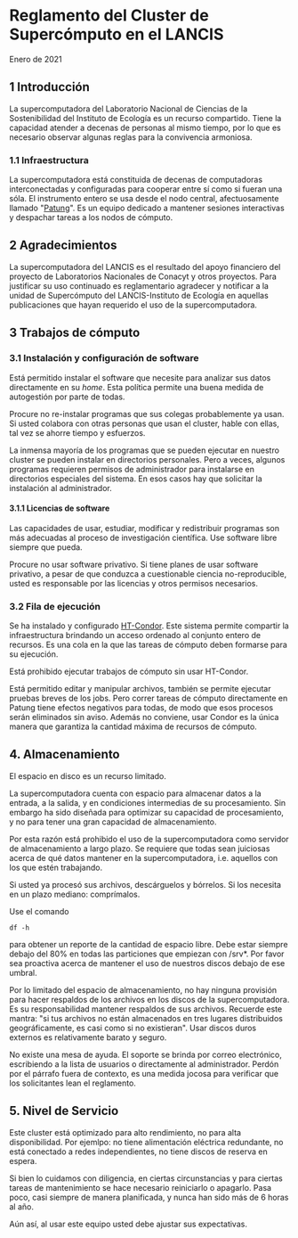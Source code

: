 # Reglamento del Cluster de Supercómputo en el LANCIS

Enero de 2021

## 1 Introducción

La supercomputadora del Laboratorio Nacional de Ciencias de la 
Sostenibilidad del Instituto de Ecología es un recurso 
compartido. Tiene la capacidad atender a decenas de personas al mismo tiempo, 
por lo que es necesario observar algunas reglas para la convivencia armoniosa.

### 1.1 Infraestructura

La supercomputadora está constituida de decenas de computadoras 
interconectadas y configuradas para cooperar entre sí como si 
fueran una sóla. El instrumento entero se usa desde el nodo central, afectuosamente 
llamado "[Patung](https://duckduckgo.com/?q=patung+katsina&t=canonical&iar=images&iax=images&ia=images)". 
Es un equipo dedicado a mantener sesiones interactivas y despachar tareas a 
los nodos de cómputo.


## 2 Agradecimientos

La supercomputadora del LANCIS es el resultado del apoyo financiero del proyecto
de Laboratorios Nacionales de Conacyt y otros proyectos. Para justificar su uso continuado es 
reglamentario agradecer y notificar a la unidad de Supercómputo del LANCIS-Instituto de 
Ecología en aquellas publicaciones que hayan requerido el uso de la supercomputadora.


## 3 Trabajos de cómputo

### 3.1 Instalación y configuración de software

Está permitido instalar el software que necesite para analizar sus datos directamente en su *home*.
Esta política permite una buena medida de autogestión por parte de todas.

Procure no re-instalar programas que sus colegas probablemente ya usan. Si usted colabora con
otras personas que usan el cluster, hable con ellas, tal vez se ahorre tiempo y esfuerzos.

La inmensa mayoría de los programas que se pueden ejecutar en nuestro cluster se pueden instalar en directorios personales. Pero a veces, algunos programas requieren permisos de administrador para instalarse en directorios
especiales del sistema. En esos casos hay que solicitar la instalación al administrador.

#### 3.1.1 Licencias de software

Las capacidades de usar, estudiar, modificar y redistribuir programas
son más adecuadas al proceso de investigación científica. Use software libre
siempre que pueda.

Procure no usar software privativo. Si tiene planes de usar software privativo, a pesar
de que conduzca a cuestionable ciencia no-reproducible, usted es responsable
por las licencias y otros permisos necesarios.

### 3.2 Fila de ejecución

Se ha instalado y configurado [HT-Condor](http://htcondor.org). Este sistema permite 
compartir la infraestructura brindando un acceso 
ordenado al conjunto entero de recursos. Es una cola en
la que las tareas de cómputo deben formarse para su 
ejecución.

Está prohibido ejecutar trabajos de cómputo sin usar HT-Condor. 

Está permitido editar y manipular archivos, también se permite ejecutar pruebas
breves de los jobs. Pero correr tareas de cómputo directamente en Patung tiene efectos
negativos para todas, de modo que esos procesos serán eliminados
sin aviso. Además no conviene, usar Condor es la única manera que garantiza la cantidad máxima
de recursos de cómputo.

## 4. Almacenamiento

El espacio en disco es un recurso limitado.

La supercomputadora cuenta con espacio para almacenar datos a la 
entrada, a la salida, y en condiciones intermedias de su 
procesamiento. Sin embargo ha sido diseñada para optimizar su 
capacidad de procesamiento, y no para tener una gran capacidad de 
almacenamiento. 

Por esta razón está prohibido el uso de la supercomputadora como 
servidor de almacenamiento a largo plazo. Se requiere que todas
sean juiciosas acerca de qué datos mantener en la 
supercomputadora, i.e. aquellos con los que estén trabajando.

Si usted ya procesó sus archivos, descárguelos y bórrelos. Si los necesita 
en un plazo mediano: comprímalos. 

Use el comando

```
df -h
```
para obtener un reporte de la cantidad de espacio libre. Debe estar siempre
debajo del 80% en todas las particiones que empiezan con /srv*. Por favor
sea proactiva acerca de mantener el uso de nuestros discos debajo de ese umbral.

Por lo limitado del espacio de almacenamiento, no hay ninguna provisión para hacer respaldos
de los archivos en los discos de la supercomputadora.
Es su responsabilidad mantener respaldos de sus archivos. Recuerde este mantra: "si tus
archivos no están almacenados en tres lugares distribuidos geográficamente, es casi
como si no existieran". Usar discos duros externos es relativamente barato y seguro.

No existe una mesa de ayuda. El soporte se brinda por correo electrónico,
escribiendo a la lista de usuarios o directamente al administrador.
Perdón por el párrafo fuera de contexto, es una medida jocosa para
verificar que los solicitantes lean el reglamento.


## 5. Nivel de Servicio

Este cluster está optimizado para alto rendimiento, no para
alta disponibilidad. Por ejemlpo: no tiene alimentación eléctrica redundante,
no está conectado a redes independientes, no tiene discos de reserva en espera.

Si bien lo cuidamos con diligencia, en ciertas circunstancias y
para ciertas tareas de mantenimiento se hace necesario reiniciarlo 
o apagarlo. Pasa poco, casi siempre de manera planificada,
y nunca han sido más de 6 horas al año.

Aún así, al usar este equipo usted debe ajustar sus expectativas.
